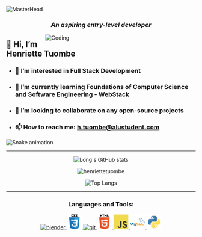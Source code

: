 ![MasterHead](https://www.wingstechsolutions.com/wp-content/uploads/2022/03/full-stack-development.gif)

<h3 align="center"><i>An aspiring entry-level developer</i></h3>

<img align="right" alt="Coding" width="400" src="https://encrypted-tbn0.gstatic.com/images?q=tbn:ANd9GcQwBawtA_J2tN9wZBs6UU5L7A09TWpzi-JkAg&usqp=CAU">

## 👋 Hi, I’m Henriette Tuombe
- ### 👀 I’m interested in Full Stack Development
- ### 🌱 I’m currently learning Foundations of Computer Science and Software Engineering - WebStack
- ### 💞️ I’m looking to collaborate on any open-source projects
- ### 📫 How to reach me: h.tuombe@alustudent.com

<!---
henriettetuombe/henriettetuombe is a ✨ special ✨ repository because its `README.md` (this file) appears on your GitHub profile.
You can click the Preview link to take a look at your changes.
--->

![Snake animation](https://github.com/thepiyushmalhotra/thepiyushmalhotra/blob/output/github-contribution-grid-snake.svg)

---

<p align="center">
  <img src="https://github-readme-stats.vercel.app/api?username=henriettetuombe&show_icons=true&theme=dark" alt="Long's GitHub stats">
</p>

<p align="center">
  <img src="https://github-readme-streak-stats.herokuapp.com/?user=henriettetuombe&layout=compact&theme=dark&show_icons" alt="henriettetuombe" />
</p>

<p align="center">
  <img src="https://github-readme-stats.vercel.app/api/top-langs/?username=henriettetuombe&layout=compact&theme=dark&show_icons" alt="Top Langs">
</p>

---

<h3 align="center">Languages and Tools:</h3>
<p align="center">
  <a href="https://www.blender.org/" target="_blank" rel="noreferrer">
    <img src="https://download.blender.org/branding/community/blender_community_badge_white.svg" alt="blender" width="40" height="40"/>
  </a>
  <a href="https://www.w3schools.com/css/" target="_blank" rel="noreferrer">
    <img src="https://raw.githubusercontent.com/devicons/devicon/master/icons/css3/css3-original-wordmark.svg" alt="css3" width="40" height="40"/>
  </a>
  <a href="https://git-scm.com/" target="_blank" rel="noreferrer">
    <img src="https://www.vectorlogo.zone/logos/git-scm/git-scm-icon.svg" alt="git" width="40" height="40"/>
  </a>
  <a href="https://www.w3.org/html/" target="_blank" rel="noreferrer">
    <img src="https://raw.githubusercontent.com/devicons/devicon/master/icons/html5/html5-original-wordmark.svg" alt="html5" width="40" height="40"/>
  </a>
  <a href="https://developer.mozilla.org/en-US/docs/Web/JavaScript" target="_blank" rel="noreferrer">
    <img src="https://raw.githubusercontent.com/devicons/devicon/master/icons/javascript/javascript-original.svg" alt="javascript" width="40" height="40"/>
  </a>
  <a href="https://www.mysql.com/" target="_blank" rel="noreferrer">
    <img src="https://raw.githubusercontent.com/devicons/devicon/master/icons/mysql/mysql-original-wordmark.svg" alt="mysql" width="40" height="40"/>
  </a>
  <a href="https://www.python.org" target="_blank" rel="noreferrer">
    <img src="https://raw.githubusercontent.com/devicons/devicon/master/icons/python/python-original.svg" alt="python" width="40" height="40"/>
  </a>
</p>
